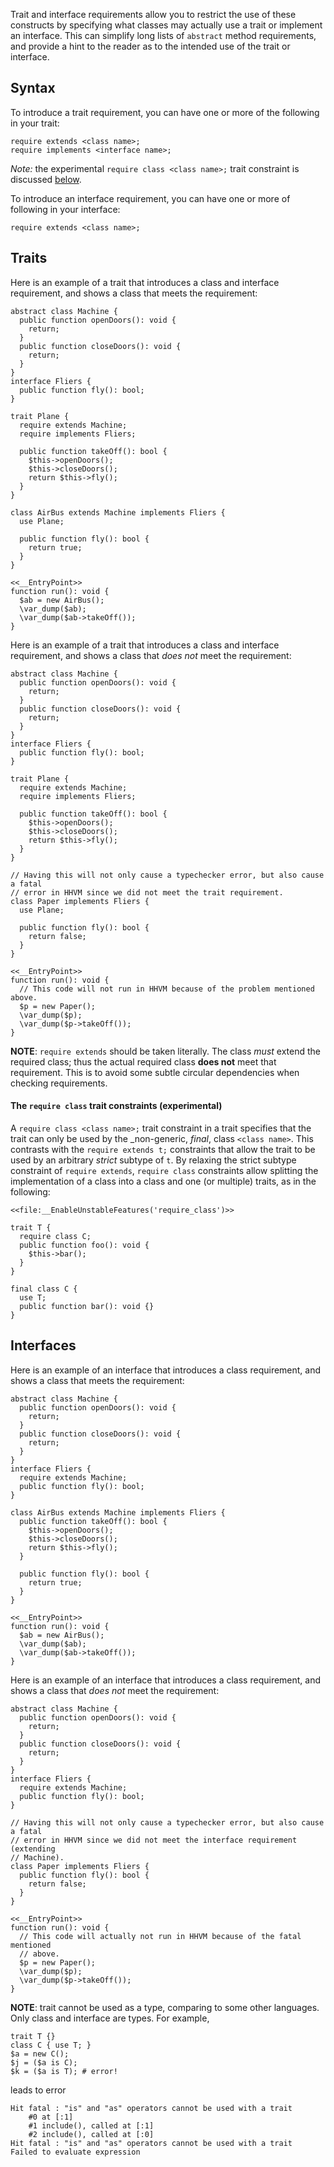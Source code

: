 Trait and interface requirements allow you to restrict the use of these constructs by specifying what classes may actually use a trait or
implement an interface. This can simplify long lists of `abstract` method requirements, and provide a hint to the reader as to the
intended use of the trait or interface.

## Syntax

To introduce a trait requirement, you can have one or more of the following in your trait:

```Hack
require extends <class name>;
require implements <interface name>;
```

*Note:* the experimental `require class <class name>;` trait constraint is discussed [below](#traits__the-require-class-trait-constraints-experimental).

To introduce an interface requirement, you can have one or more of following in your interface:

```Hack
require extends <class name>;
```

## Traits

Here is an example of a trait that introduces a class and interface requirement, and shows a class that meets the requirement:

```trait-good.hack
abstract class Machine {
  public function openDoors(): void {
    return;
  }
  public function closeDoors(): void {
    return;
  }
}
interface Fliers {
  public function fly(): bool;
}

trait Plane {
  require extends Machine;
  require implements Fliers;

  public function takeOff(): bool {
    $this->openDoors();
    $this->closeDoors();
    return $this->fly();
  }
}

class AirBus extends Machine implements Fliers {
  use Plane;

  public function fly(): bool {
    return true;
  }
}

<<__EntryPoint>>
function run(): void {
  $ab = new AirBus();
  \var_dump($ab);
  \var_dump($ab->takeOff());
}
```

Here is an example of a trait that introduces a class and interface requirement, and shows a class that *does not* meet the requirement:

```trait-bad.hack.type-errors
abstract class Machine {
  public function openDoors(): void {
    return;
  }
  public function closeDoors(): void {
    return;
  }
}
interface Fliers {
  public function fly(): bool;
}

trait Plane {
  require extends Machine;
  require implements Fliers;

  public function takeOff(): bool {
    $this->openDoors();
    $this->closeDoors();
    return $this->fly();
  }
}

// Having this will not only cause a typechecker error, but also cause a fatal
// error in HHVM since we did not meet the trait requirement.
class Paper implements Fliers {
  use Plane;

  public function fly(): bool {
    return false;
  }
}

<<__EntryPoint>>
function run(): void {
  // This code will not run in HHVM because of the problem mentioned above.
  $p = new Paper();
  \var_dump($p);
  \var_dump($p->takeOff());
}
```

**NOTE**: `require extends` should be taken literally. The class *must* extend the required class; thus the actual required class
**does not** meet that requirement. This is to avoid some subtle circular dependencies when checking requirements.

#### The `require class` trait constraints (experimental)

A `require class <class name>;` trait constraint in a trait specifies that the trait can only be used by the
_non-generic, _final_, class `<class name>`.  This contrasts with the `require extends t;` constraints that allow the trait to be used by an arbitrary _strict_ subtype of `t`.
By relaxing the strict subtype constraint of `require extends`, `require class` constraints allow splitting the implementation of a class into a
class and one (or multiple) traits, as in the following:

```
<<file:__EnableUnstableFeatures('require_class')>>

trait T {
  require class C;
  public function foo(): void {
    $this->bar();
  }
}

final class C {
  use T;
  public function bar(): void {}
}
```

## Interfaces

Here is an example of an interface that introduces a class requirement, and shows a class that meets the requirement:

```interface-good.hack
abstract class Machine {
  public function openDoors(): void {
    return;
  }
  public function closeDoors(): void {
    return;
  }
}
interface Fliers {
  require extends Machine;
  public function fly(): bool;
}

class AirBus extends Machine implements Fliers {
  public function takeOff(): bool {
    $this->openDoors();
    $this->closeDoors();
    return $this->fly();
  }

  public function fly(): bool {
    return true;
  }
}

<<__EntryPoint>>
function run(): void {
  $ab = new AirBus();
  \var_dump($ab);
  \var_dump($ab->takeOff());
}
```

Here is an example of an interface that introduces a class requirement, and shows a class that *does not* meet the requirement:

```interface-bad.hack.type-errors
abstract class Machine {
  public function openDoors(): void {
    return;
  }
  public function closeDoors(): void {
    return;
  }
}
interface Fliers {
  require extends Machine;
  public function fly(): bool;
}

// Having this will not only cause a typechecker error, but also cause a fatal
// error in HHVM since we did not meet the interface requirement (extending
// Machine).
class Paper implements Fliers {
  public function fly(): bool {
    return false;
  }
}

<<__EntryPoint>>
function run(): void {
  // This code will actually not run in HHVM because of the fatal mentioned
  // above.
  $p = new Paper();
  \var_dump($p);
  \var_dump($p->takeOff());
}
```

**NOTE**: trait cannot be used as a type, comparing to some other languages. Only class and interface are types. For example,
```trait.is.not.type
trait T {}
class C { use T; }
$a = new C();
$j = ($a is C);
$k = ($a is T); # error!
```
leads to error
```trait.is.not.type-error
Hit fatal : "is" and "as" operators cannot be used with a trait
    #0 at [:1]
    #1 include(), called at [:1]
    #2 include(), called at [:0]
Hit fatal : "is" and "as" operators cannot be used with a trait
Failed to evaluate expression
```
